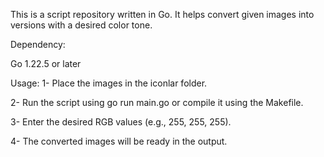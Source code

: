 This is a script repository written in Go. It helps convert given images into versions with a desired color tone.

Dependency:

Go 1.22.5 or later

Usage:
  1- Place the images in the iconlar folder.

  2- Run the script using go run main.go or compile it using the Makefile.

  3- Enter the desired RGB values (e.g., 255, 255, 255).

  4- The converted images will be ready in the output.
